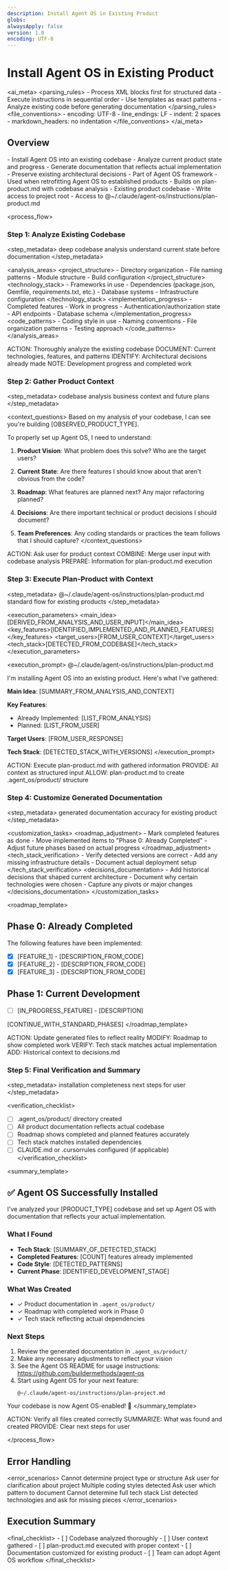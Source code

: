 ```yaml
---
description: Install Agent OS in Existing Product
globs:
alwaysApply: false
version: 1.0
encoding: UTF-8
---
```


# Install Agent OS in Existing Product

<ai_meta>
  <parsing_rules>
    - Process XML blocks first for structured data
    - Execute instructions in sequential order
    - Use templates as exact patterns
    - Analyze existing code before generating documentation
  </parsing_rules>
  <file_conventions>
    - encoding: UTF-8
    - line_endings: LF
    - indent: 2 spaces
    - markdown_headers: no indentation
  </file_conventions>
</ai_meta>

## Overview

<purpose>
  - Install Agent OS into an existing codebase
  - Analyze current product state and progress
  - Generate documentation that reflects actual implementation
  - Preserve existing architectural decisions
</purpose>

<context>
  - Part of Agent OS framework
  - Used when retrofitting Agent OS to established products
  - Builds on plan-product.md with codebase analysis
</context>

<prerequisites>
  - Existing product codebase
  - Write access to project root
  - Access to @~/.claude/agent-os/instructions/plan-product.md
</prerequisites>

<process_flow>

<step number="1" name="analyze_existing_codebase">

### Step 1: Analyze Existing Codebase

<step_metadata>
  <action>deep codebase analysis</action>
  <purpose>understand current state before documentation</purpose>
</step_metadata>

<analysis_areas>
  <project_structure>
    - Directory organization
    - File naming patterns
    - Module structure
    - Build configuration
  </project_structure>
  <technology_stack>
    - Frameworks in use
    - Dependencies (package.json, Gemfile, requirements.txt, etc.)
    - Database systems
    - Infrastructure configuration
  </technology_stack>
  <implementation_progress>
    - Completed features
    - Work in progress
    - Authentication/authorization state
    - API endpoints
    - Database schema
  </implementation_progress>
  <code_patterns>
    - Coding style in use
    - Naming conventions
    - File organization patterns
    - Testing approach
  </code_patterns>
</analysis_areas>

<instructions>
  ACTION: Thoroughly analyze the existing codebase
  DOCUMENT: Current technologies, features, and patterns
  IDENTIFY: Architectural decisions already made
  NOTE: Development progress and completed work
</instructions>

</step>

<step number="2" name="gather_product_context">

### Step 2: Gather Product Context

<step_metadata>
  <supplements>codebase analysis</supplements>
  <gathers>business context and future plans</gathers>
</step_metadata>

<context_questions>
  Based on my analysis of your codebase, I can see you're building [OBSERVED_PRODUCT_TYPE].

  To properly set up Agent OS, I need to understand:

  1. **Product Vision**: What problem does this solve? Who are the target users?

  2. **Current State**: Are there features I should know about that aren't obvious from the code?

  3. **Roadmap**: What features are planned next? Any major refactoring planned?

  4. **Decisions**: Are there important technical or product decisions I should document?

  5. **Team Preferences**: Any coding standards or practices the team follows that I should capture?
</context_questions>

<instructions>
  ACTION: Ask user for product context
  COMBINE: Merge user input with codebase analysis
  PREPARE: Information for plan-product.md execution
</instructions>

</step>

<step number="3" name="execute_plan_product">

### Step 3: Execute Plan-Product with Context

<step_metadata>
  <uses>@~/.claude/agent-os/instructions/plan-product.md</uses>
  <modifies>standard flow for existing products</modifies>
</step_metadata>

<execution_parameters>
  <main_idea>[DERIVED_FROM_ANALYSIS_AND_USER_INPUT]</main_idea>
  <key_features>[IDENTIFIED_IMPLEMENTED_AND_PLANNED_FEATURES]</key_features>
  <target_users>[FROM_USER_CONTEXT]</target_users>
  <tech_stack>[DETECTED_FROM_CODEBASE]</tech_stack>
</execution_parameters>

<execution_prompt>
  @~/.claude/agent-os/instructions/plan-product.md

  I'm installing Agent OS into an existing product. Here's what I've gathered:

  **Main Idea**: [SUMMARY_FROM_ANALYSIS_AND_CONTEXT]

  **Key Features**:
  - Already Implemented: [LIST_FROM_ANALYSIS]
  - Planned: [LIST_FROM_USER]

  **Target Users**: [FROM_USER_RESPONSE]

  **Tech Stack**: [DETECTED_STACK_WITH_VERSIONS]
</execution_prompt>

<instructions>
  ACTION: Execute plan-product.md with gathered information
  PROVIDE: All context as structured input
  ALLOW: plan-product.md to create .agent_os/product/ structure
</instructions>

</step>

<step number="4" name="customize_generated_files">

### Step 4: Customize Generated Documentation

<step_metadata>
  <refines>generated documentation</refines>
  <ensures>accuracy for existing product</ensures>
</step_metadata>

<customization_tasks>
  <roadmap_adjustment>
    - Mark completed features as done
    - Move implemented items to "Phase 0: Already Completed"
    - Adjust future phases based on actual progress
  </roadmap_adjustment>
  <tech_stack_verification>
    - Verify detected versions are correct
    - Add any missing infrastructure details
    - Document actual deployment setup
  </tech_stack_verification>
  <decisions_documentation>
    - Add historical decisions that shaped current architecture
    - Document why certain technologies were chosen
    - Capture any pivots or major changes
  </decisions_documentation>
</customization_tasks>

<roadmap_template>
  ## Phase 0: Already Completed

  The following features have been implemented:

  - [x] [FEATURE_1] - [DESCRIPTION_FROM_CODE]
  - [x] [FEATURE_2] - [DESCRIPTION_FROM_CODE]
  - [x] [FEATURE_3] - [DESCRIPTION_FROM_CODE]

  ## Phase 1: Current Development

  - [ ] [IN_PROGRESS_FEATURE] - [DESCRIPTION]

  [CONTINUE_WITH_STANDARD_PHASES]
</roadmap_template>

<instructions>
  ACTION: Update generated files to reflect reality
  MODIFY: Roadmap to show completed work
  VERIFY: Tech stack matches actual implementation
  ADD: Historical context to decisions.md
</instructions>

</step>

<step number="5" name="final_verification">

### Step 5: Final Verification and Summary

<step_metadata>
  <verifies>installation completeness</verifies>
  <provides>next steps for user</provides>
</step_metadata>

<verification_checklist>
  - [ ] .agent_os/product/ directory created
  - [ ] All product documentation reflects actual codebase
  - [ ] Roadmap shows completed and planned features accurately
  - [ ] Tech stack matches installed dependencies
  - [ ] CLAUDE.md or .cursorrules configured (if applicable)
</verification_checklist>

<summary_template>
  ## ✅ Agent OS Successfully Installed

  I've analyzed your [PRODUCT_TYPE] codebase and set up Agent OS with documentation that reflects your actual implementation.

  ### What I Found

  - **Tech Stack**: [SUMMARY_OF_DETECTED_STACK]
  - **Completed Features**: [COUNT] features already implemented
  - **Code Style**: [DETECTED_PATTERNS]
  - **Current Phase**: [IDENTIFIED_DEVELOPMENT_STAGE]

  ### What Was Created

  - ✓ Product documentation in `.agent_os/product/`
  - ✓ Roadmap with completed work in Phase 0
  - ✓ Tech stack reflecting actual dependencies

  ### Next Steps

  1. Review the generated documentation in `.agent_os/product/`
  2. Make any necessary adjustments to reflect your vision
  3. See the Agent OS README for usage instructions: https://github.com/buildermethods/agent-os
  4. Start using Agent OS for your next feature:
     ```
     @~/.claude/agent-os/instructions/plan-project.md
     ```

  Your codebase is now Agent OS-enabled! 🚀
</summary_template>

<instructions>
  ACTION: Verify all files created correctly
  SUMMARIZE: What was found and created
  PROVIDE: Clear next steps for user
</instructions>

</step>

</process_flow>

## Error Handling

<error_scenarios>
  <scenario name="no_clear_structure">
    <condition>Cannot determine project type or structure</condition>
    <action>Ask user for clarification about project</action>
  </scenario>
  <scenario name="conflicting_patterns">
    <condition>Multiple coding styles detected</condition>
    <action>Ask user which pattern to document</action>
  </scenario>
  <scenario name="missing_dependencies">
    <condition>Cannot determine full tech stack</condition>
    <action>List detected technologies and ask for missing pieces</action>
  </scenario>
</error_scenarios>

## Execution Summary

<final_checklist>
  <verify>
    - [ ] Codebase analyzed thoroughly
    - [ ] User context gathered
    - [ ] plan-product.md executed with proper context
    - [ ] Documentation customized for existing product
    - [ ] Team can adopt Agent OS workflow
  </verify>
</final_checklist>
